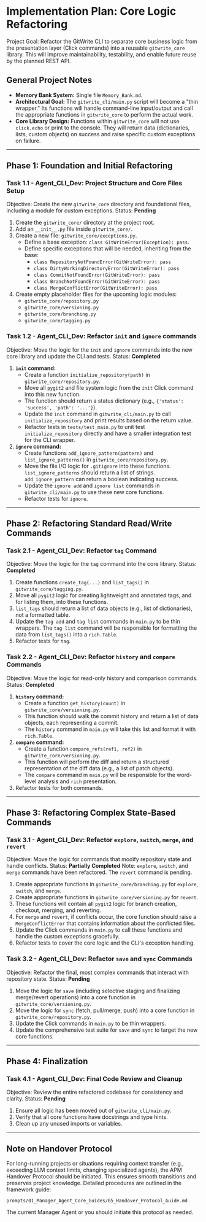 # Implementation Plan: Core Logic Refactoring

Project Goal: Refactor the GitWrite CLI to separate core business logic from the presentation layer (Click commands) into a reusable `gitwrite_core` library. This will improve maintainability, testability, and enable future reuse by the planned REST API.

## General Project Notes
*   **Memory Bank System:** Single file `Memory_Bank.md`.
*   **Architectural Goal:** The `gitwrite_cli/main.py` script will become a "thin wrapper." Its functions will handle command-line input/output and call the appropriate functions in `gitwrite_core` to perform the actual work.
*   **Core Library Design:** Functions within `gitwrite_core` will not use `click.echo` or print to the console. They will return data (dictionaries, lists, custom objects) on success and raise specific custom exceptions on failure.

---

## Phase 1: Foundation and Initial Refactoring

### Task 1.1 - Agent_CLI_Dev: Project Structure and Core Files Setup
Objective: Create the new `gitwrite_core` directory and foundational files, including a module for custom exceptions.
Status: **Pending**

1.  Create the `gitwrite_core/` directory at the project root.
2.  Add an `__init__.py` file inside `gitwrite_core/`.
3.  Create a new file: `gitwrite_core/exceptions.py`.
    - Define a base exception: `class GitWriteError(Exception): pass`.
    - Define specific exceptions that will be needed, inheriting from the base:
        - `class RepositoryNotFoundError(GitWriteError): pass`
        - `class DirtyWorkingDirectoryError(GitWriteError): pass`
        - `class CommitNotFoundError(GitWriteError): pass`
        - `class BranchNotFoundError(GitWriteError): pass`
        - `class MergeConflictError(GitWriteError): pass`
4.  Create empty placeholder files for the upcoming logic modules:
    - `gitwrite_core/repository.py`
    - `gitwrite_core/versioning.py`
    - `gitwrite_core/branching.py`
    - `gitwrite_core/tagging.py`

### Task 1.2 - Agent_CLI_Dev: Refactor `init` and `ignore` commands
Objective: Move the logic for the `init` and `ignore` commands into the new core library and update the CLI and tests.
Status: **Completed**

1.  **`init` command:**
    - Create a function `initialize_repository(path)` in `gitwrite_core/repository.py`.
    - Move all `pygit2` and file system logic from the `init` Click command into this new function.
    - The function should return a status dictionary (e.g., `{'status': 'success', 'path': '...'}`).
    - Update the `init` command in `gitwrite_cli/main.py` to call `initialize_repository` and print results based on the return value.
    - Refactor tests in `tests/test_main.py` to unit test `initialize_repository` directly and have a smaller integration test for the CLI wrapper.
2.  **`ignore` command:**
    - Create functions `add_ignore_pattern(pattern)` and `list_ignore_patterns()` in `gitwrite_core/repository.py`.
    - Move the file I/O logic for `.gitignore` into these functions. `list_ignore_patterns` should return a list of strings. `add_ignore_pattern` can return a boolean indicating success.
    - Update the `ignore add` and `ignore list` commands in `gitwrite_cli/main.py` to use these new core functions.
    - Refactor tests for `ignore`.

---

## Phase 2: Refactoring Standard Read/Write Commands

### Task 2.1 - Agent_CLI_Dev: Refactor `tag` Command
Objective: Move the logic for the `tag` command into the core library.
Status: **Completed**

1.  Create functions `create_tag(...)` and `list_tags()` in `gitwrite_core/tagging.py`.
2.  Move all `pygit2` logic for creating lightweight and annotated tags, and for listing them, into these functions.
3.  `list_tags` should return a list of data objects (e.g., list of dictionaries), not a formatted table.
4.  Update the `tag add` and `tag list` commands in `main.py` to be thin wrappers. The `tag list` command will be responsible for formatting the data from `list_tags()` into a `rich.Table`.
5.  Refactor tests for `tag`.

### Task 2.2 - Agent_CLI_Dev: Refactor `history` and `compare` Commands
Objective: Move the logic for read-only history and comparison commands.
Status: **Completed**

1.  **`history` command:**
    - Create a function `get_history(count)` in `gitwrite_core/versioning.py`.
    - This function should walk the commit history and return a list of data objects, each representing a commit.
    - The `history` command in `main.py` will take this list and format it with `rich.Table`.
2.  **`compare` command:**
    - Create a function `compare_refs(ref1, ref2)` in `gitwrite_core/versioning.py`.
    - This function will perform the diff and return a structured representation of the diff data (e.g., a list of patch objects).
    - The `compare` command in `main.py` will be responsible for the word-level analysis and `rich` presentation.
3.  Refactor tests for both commands.

---

## Phase 3: Refactoring Complex State-Based Commands

### Task 3.1 - Agent_CLI_Dev: Refactor `explore`, `switch`, `merge`, and `revert`
Objective: Move the logic for commands that modify repository state and handle conflicts.
Status: **Partially Completed**
Note: `explore`, `switch`, and `merge` commands have been refactored. The `revert` command is pending.

1.  Create appropriate functions in `gitwrite_core/branching.py` for `explore`, `switch`, and `merge`.
2.  Create appropriate functions in `gitwrite_core/versioning.py` for `revert`.
3.  These functions will contain all `pygit2` logic for branch creation, checkout, merging, and reverting.
4.  For `merge` and `revert`, if conflicts occur, the core function should raise a `MergeConflictError` that contains information about the conflicted files.
5.  Update the Click commands in `main.py` to call these functions and handle the custom exceptions gracefully.
6.  Refactor tests to cover the core logic and the CLI's exception handling.

### Task 3.2 - Agent_CLI_Dev: Refactor `save` and `sync` Commands
Objective: Refactor the final, most complex commands that interact with repository state.
Status: **Pending**

1.  Move the logic for `save` (including selective staging and finalizing merge/revert operations) into a core function in `gitwrite_core/versioning.py`.
2.  Move the logic for `sync` (fetch, pull/merge, push) into a core function in `gitwrite_core/repository.py`.
3.  Update the Click commands in `main.py` to be thin wrappers.
4.  Update the comprehensive test suite for `save` and `sync` to target the new core functions.

---

## Phase 4: Finalization

### Task 4.1 - Agent_CLI_Dev: Final Code Review and Cleanup
Objective: Review the entire refactored codebase for consistency and clarity.
Status: **Pending**

1.  Ensure all logic has been moved out of `gitwrite_cli/main.py`.
2.  Verify that all core functions have docstrings and type hints.
3.  Clean up any unused imports or variables.

---
## Note on Handover Protocol

For long-running projects or situations requiring context transfer (e.g., exceeding LLM context limits, changing specialized agents), the APM Handover Protocol should be initiated. This ensures smooth transitions and preserves project knowledge. Detailed procedures are outlined in the framework guide:

`prompts/01_Manager_Agent_Core_Guides/05_Handover_Protocol_Guide.md`

The current Manager Agent or you should initiate this protocol as needed.